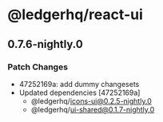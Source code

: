 # @ledgerhq/react-ui

## 0.7.6-nightly.0

### Patch Changes

- 47252169a: add dummy changesets
- Updated dependencies [47252169a]
  - @ledgerhq/icons-ui@0.2.5-nightly.0
  - @ledgerhq/ui-shared@0.1.7-nightly.0
